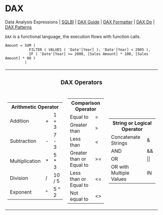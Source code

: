 # DAX
Data Analysis Expressions | [SQLBI](https://www.sqlbi.com/) | [DAX Guide](https://dax.guide/) | [DAX Formatter](https://www.daxformatter.com/) | [DAX Do](https://dax.do/) | [DAX Patterns](https://www.daxpatterns.com/)

`DAX` is a functional language, the execution flows with function calls.

```DAX
Amount = SUM (
           FILTER ( VALUES ( 'Date'[Year] ), 'Date'[Year] < 2005 ),
           IF ( 'Date'[Year] >= 2000, [Sales Amount] * 100, [Sales Amount] * 90 )
         )
```

<table align=center>
           <tr><th colspan=3><h3>DAX Operators</h3></th></tr>
           <tr>
                      <td>
                                 <table>
                                            <tr><th colspan=3>Arithmetic Operator</th></tr>
                                            <tr><td>Addition</td><td>+</td><td>1 + 3</td></tr>
                                            <tr><td>Subtraction</td><td>-</td><td>7 - 3</td></tr>
                                            <tr><td>Multiplication</td><td>*</td><td>5 * 3</td></tr>
                                            <tr><td>Division</td><td>/</td><td>10 / 5</td></tr>
                                            <tr><td>Exponent</td><td>^</td><td>5 ^ 2</td></tr>
                                 </table>
                      </td>
                      <td>
                                 <table>
                                            <tr><th colspan=2>Comparison Operator</th></tr>
                                            <tr><td>Equal to</td><td>=</td></tr>
                                            <tr><td>Greater than</td><td>></td></tr>
                                            <tr><td>Less than</td><td><</td></tr>
                                            <tr><td>Greater than or Equal to</td><td>>=</td></tr>
                                            <tr><td>Less than or Equal to</td><td><=</td></tr>
                                            <tr><td>Not equal to</td><td><></td></tr>
                                 </table>
                      </td>
                      <td>
                                 <table>
                                            <tr><th colspan=2>String or Logical Operator</th></tr>
                                            <tr><td>Concatenate Strings</td><td>&</td></tr>
                                            <tr><td>AND</td><td>&&</td></tr>
                                            <tr><td>OR</td><td>||</td></tr>
                                            <tr><td>OR with Multiple Values</td><td>IN</td></tr>
                                 </table>
                      </td>
           </tr>         
</table>
